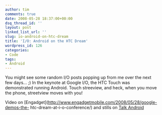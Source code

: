 ```yaml
---
author: tim
comments: true
date: 2008-05-28 18:37:00+00:00
dsq_thread_id: ''
layout: post
linked_list_url: ''
slug: io-android-on-htc-dream
title: 'I/O: Android on the HTC Dream'
wordpress_id: 126
categories:
- Code
tags:
- Android
---
```


You might see some random I/O posts popping up from me over the next few
days... ;) In the keynote at Google I/O, the HTC Touch was demonstrated
running Android. Touch streeview, and heck, when you move the phone,
streetview moves with you!  
  
Video on [Engadget](http://www.engadgetmobile.com/2008/05/28/google-demos-the-
htc-dream-at-i-o-conference/) and stills on [Talk
Android](http://www.talkandroid.com/101-google-io-opening-android-keynote/)

